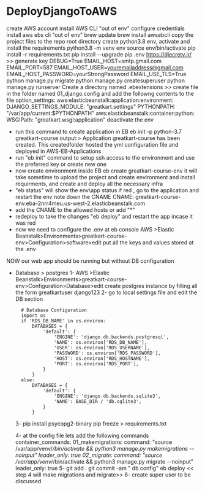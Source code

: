 # DeployDjangoToAWS

create AWS account 
install AWS CLI "out of env"
configure credentials 
install aws ebs cli "out of env"
    brew update
    brew install awsebcli
copy the project files to the repo root directory
create python3.8 env, activate and install the requirements
    python3.8 -m venv env
    source env/bin/activate
    pip install -r requirements.txt
    pip install --upgrade pip
.env
    https://djecrety.ir/   >> generate key
    DEBUG=True
    EMAIL_HOST=smtp.gmail.com
    EMAIL_PORT=587
    EMAIL_HOST_USER=youremailaddress@gmail.com
    EMAIL_HOST_PASSWORD=yourStrongPassword
    EMAIL_USE_TLS=True
python manage.py migrate
python manage.py createsuperuser
python manage.py runserver
Create a directory named .ebextensions  >>
    create file in the folder named 01_django.config and add the followng contents to the file
        option_settings:
            aws:elasticbeanstalk:application:environment:
                DJANGO_SETTINGS_MODULE: "greatkart.settings"
                PYTHONPATH: "/var/app/current:$PYTHONPATH"
            aws:elasticbeanstalk:container:python:
                WSGIPath: "greatkart.wsgi:application"
deactivate the env
- run this command to create application in EB
    eb init -p python-3.7 greatkart-course
    output:> Application greatkart-course has been created.
    This createdfolder hosted the yml configuration file and deployed in AWS-EB-Applications
- run "eb init" command to setup ssh access to the environment and use the preferred key or create new one 
- now create environment inside EB 
    eb create greatkart-course-env
    it will take sometime to upload the project and create environment and install requirments, and create and deploy all the necessary infra
- "eb status" will show the env\app status 
if red , go to the application and restart the env
note down the CNAME 
CNAME: greatkart-course-env.eba-2nrr4meu.us-west-2.elasticbeanstalk.com
- add the CNAME to the allowed hosts or add "*"
- redeploy to take the changes "eb deploy"
    and restart the app incase it was red 
- now we need to configure the .env at eb console 
    AWS >Elastic Beanstalk>Environments>greatkart-course-env>Configuration>software>edit
    put all the keys and values stored at the .env

NOW our web app should be running but without DB configuration 


- Database > postgres
    1- AWS >Elastic Beanstalk>Environments>greatkart-course-env>Configuration>Database>edit
        create postgres instance by filling all the form 
        greatkartuser
        django123
    2- go to local settings file and edit the DB section 

        # Database Configuration
        import os
        if 'RDS_DB_NAME' in os.environ:
            DATABASES = {
                'default': {
                    'ENGINE': 'django.db.backends.postgresql',
                    'NAME': os.environ['RDS_DB_NAME'],
                    'USER': os.environ['RDS_USERNAME'],
                    'PASSWORD': os.environ['RDS_PASSWORD'],
                    'HOST': os.environ['RDS_HOSTNAME'],
                    'PORT': os.environ['RDS_PORT'],
                }
            }
        else:
            DATABASES = {
                'default': {
                    'ENGINE': 'django.db.backends.sqlite3',
                    'NAME': BASE_DIR / 'db.sqlite3',
                }
            }
    3- pip install psycopg2-binary
       pip freeze > requirements.txt

    4- at the config file lets add the following commands
        container_commands:
            01_makemigrations:
                command: "source /var/app/venv/*/bin/activate && python3 manage.py makemigrations --noinput"
                leader_only: true
            02_migrate:
                command: "source /var/app/venv/*/bin/activate && python3 manage.py migrate --noinput"
                leader_only: true
    5- git add .
       git commit -am " db config"
       eb deploy
       << step 4 will make migrations and migrate>>
    6- create super user to be discussed

